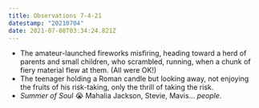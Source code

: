 ```yaml
---
title: Observations 7-4-21
datestamp: "20210704"
date: 2021-07-08T03:34:24.821Z
---
```

- The amateur-launched fireworks misfiring, heading toward a herd of parents and small children, who scrambled, running, when a chunk of fiery material flew at them. (All were OK!)
- The teenager holding a Roman candle but looking away, not enjoying the fruits of his risk-taking, only the thrill of taking the risk.
- *Summer of Soul* 😭 Mahalia Jackson, Stevie, Mavis… *people*.
